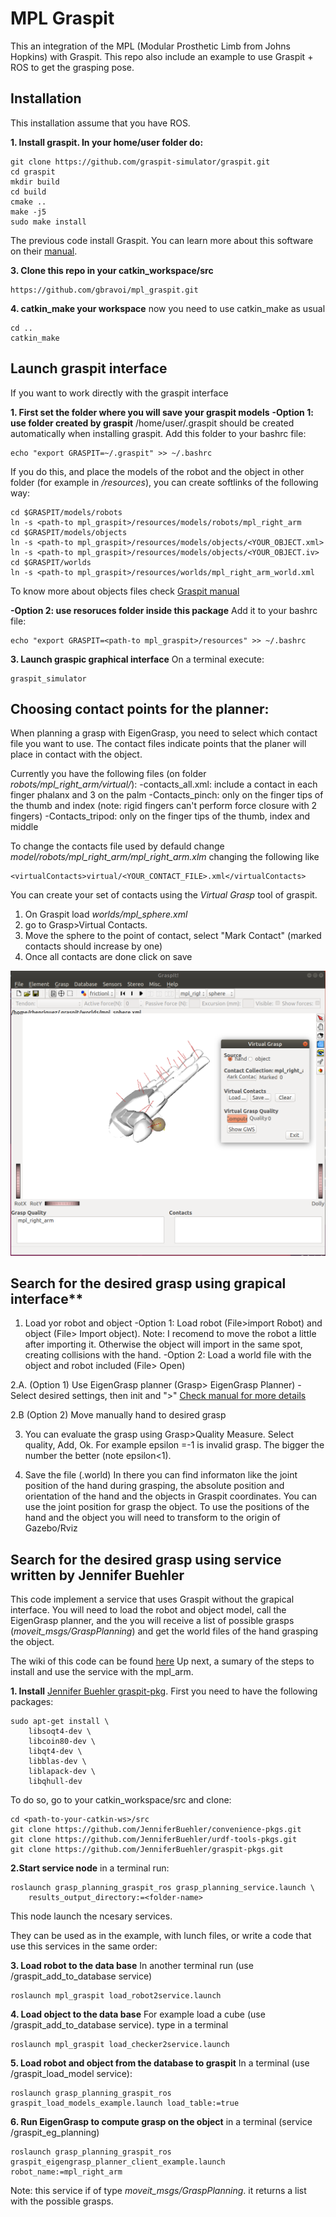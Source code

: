 # MPL Graspit
This an integration of the MPL (Modular Prosthetic Limb from Johns Hopkins) with Graspit.
This repo also include an example to use Graspit + ROS to get the grasping pose.


## Installation
This installation assume that you have ROS.

**1. Install graspit. In your home/user folder do:**
```
git clone https://github.com/graspit-simulator/graspit.git
cd graspit
mkdir build
cd build
cmake ..
make -j5
sudo make install
```

The previous code install Graspit. You can learn more about this software on their [manual](https://graspit-simulator.github.io/build/html/getting_started.html).


**3. Clone this repo in your catkin_workspace/src**
```
https://github.com/gbravoi/mpl_graspit.git
```

**4. catkin_make your workspace**
now you need to use catkin_make as usual
```
cd ..
catkin_make
```

## Launch graspit interface
If you want to work directly with the graspit interface

**1. First set the folder where you will save your graspit models**
**-Option 1: use folder created by graspit**
/home/user/.graspit  should be created automatically when installing graspit.
Add this folder to your bashrc  file:
```
echo "export GRASPIT=~/.graspit" >> ~/.bashrc    
```

If you do this, and place the models of the robot and the object in other folder (for example in *<path-to mpl_graspit>/resources*), you can create softlinks of the following way:

```
cd $GRASPIT/models/robots
ln -s <path-to mpl_graspit>/resources/models/robots/mpl_right_arm
cd $GRASPIT/models/objects
ln -s <path-to mpl_graspit>/resources/models/objects/<YOUR_OBJECT.xml>
ln -s <path-to mpl_graspit>/resources/models/objects/<YOUR_OBJECT.iv>
cd $GRASPIT/worlds
ln -s <path-to mpl_graspit>/resources/worlds/mpl_right_arm_world.xml
```

To know more about objects files check [Graspit manual](https://graspit-simulator.github.io/build/html/data_files_bodies.html)

**-Option 2: use resoruces folder inside this package**
Add it to your bashrc  file:
```
echo "export GRASPIT=<path-to mpl_graspit>/resources" >> ~/.bashrc    
```


**3. Launch graspic graphical interface**
On a terminal execute:
```
graspit_simulator
```



## Choosing contact points for the planner:
When planning a grasp with EigenGrasp, you need to select which contact file you want to use. 
The contact files indicate points that the planer will place in contact with the object.

Currently you have the following files (on folder *robots/mpl_right_arm/virtual/*):
-contacts_all.xml: include a contact in each finger phalanx and 3 on the palm
-Contacts_pinch: only on the finger tips of the thumb and index (note: rigid fingers can't perform force closure with 2 fingers)
-Contacts_tripod: only on the finger tips of the thumb, index and middle

To change the contacts file used by defauld change *model/robots/mpl_right_arm/mpl_right_arm.xlm* changing the following like
```
<virtualContacts>virtual/<YOUR_CONTACT_FILE>.xml</virtualContacts>
```


You can create your set of contacts using the *Virtual Grasp* tool of graspit.
1. On Graspit load *worlds/mpl_sphere.xml*
2. go to Grasp>Virtual Contacts.
3. Move the sphere to the point of contact, select "Mark Contact" (marked contacts should increase by one)
4. Once all contacts are done click on save

![Alt text](readme_img/create_contacts.png?raw=true "Create Hand contacts")


## Search for the desired grasp using grapical interface**
1.  Load yor robot and object
    -Option 1: Load robot (File>import Robot) and object (File> Import object). Note: I recomend to move the robot a little after importing it. Otherwise the object will import in the same spot, creating collisions with the hand.
    -Option 2: Load a world file with the object and robot included (File> Open)
    
2.A. (Option 1) Use EigenGrasp planner (Grasp> EigenGrasp Planner)
    - Select desired settings, then init and ">" [Check manual for more details](https://graspit-simulator.github.io/build/html/grasp_planning_eg.html)

2.B (Option 2) Move manually hand to desired grasp

3. You can evaluate the grasp using Grasp>Quality Measure. Select quality, Add, Ok. For example epsilon =-1 is invalid grasp. The bigger the number the better (note epsilon<1).

4. Save the file (.world) In there you can find informaton like the joint position of the hand during grasping, the absolute position and orientation of the hand and the objects in  Graspit coordinates. You can use the joint position for grasp the object. To use the positions of the hand and the object you will need to transform to the origin of Gazebo/Rviz

## Search for the desired grasp using service written by Jennifer Buehler
This code implement a service that uses Graspit without the grapical interface. You will need to load the robot and object model, call the EigenGrasp planner, and the you will receive a list of possible grasps (*moveit_msgs/GraspPlanning*) and get the world files of the hand grasping the object.

The wiki of this code can be found [here](https://github.com/JenniferBuehler/graspit-pkgs/wiki/grasp_planning_graspit_ros)
Up next, a sumary of the steps to install and use the service with the mpl_arm.

**1. Install** [Jennifer Buehler graspit-pkg](https://github.com/JenniferBuehler/graspit-pkgs/wiki/Installation). 
First you need to have the following packages:
```
sudo apt-get install \
    libsoqt4-dev \
    libcoin80-dev \
    libqt4-dev \
    libblas-dev \
    liblapack-dev \
    libqhull-dev
```

To do so, go to your catkin_workspace/src and clone:
```
cd <path-to-your-catkin-ws>/src
git clone https://github.com/JenniferBuehler/convenience-pkgs.git
git clone https://github.com/JenniferBuehler/urdf-tools-pkgs.git
git clone https://github.com/JenniferBuehler/graspit-pkgs.git
```


**2.Start service node**
in a terminal run:
```
roslaunch grasp_planning_graspit_ros grasp_planning_service.launch \
    results_output_directory:=<folder-name>
```
This node launch the ncesary services. 

They can be used as in the example, with lunch files, or write a code that use this services in the same order:

**3. Load robot to the data base**
In another terminal run (use /graspit_add_to_database service)
```
roslaunch mpl_graspit load_robot2service.launch
```

**4. Load object to the data base**
For example load a cube (use /graspit_add_to_database service). type in a terminal
```
roslaunch mpl_graspit load_checker2service.launch
```

**5. Load robot and object from the database to graspit**
In a terminal (use /graspit_load_model service):
```
roslaunch grasp_planning_graspit_ros graspit_load_models_example.launch load_table:=true
```

**6. Run EigenGrasp to compute grasp on the object**
in a terminal (service /graspit_eg_planning)
```
roslaunch grasp_planning_graspit_ros graspit_eigengrasp_planner_client_example.launch robot_name:=mpl_right_arm
```

Note: this service if of type *moveit_msgs/GraspPlanning*. it returns a list with the possible grasps.
